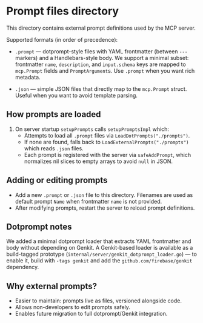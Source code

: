 Prompt files directory
======================

This directory contains external prompt definitions used by the MCP server.

Supported formats (in order of precedence):

- `.prompt` — dotprompt-style files with YAML frontmatter (between `---` markers) and a Handlebars-style body. We support a minimal subset: frontmatter `name`, `description`, and `input.schema` keys are mapped to `mcp.Prompt` fields and `PromptArgument`s. Use `.prompt` when you want rich metadata.

- `.json` — simple JSON files that directly map to the `mcp.Prompt` struct. Useful when you want to avoid template parsing.

How prompts are loaded
----------------------

1. On server startup `setupPrompts` calls `setupPromptsImpl` which:
   - Attempts to load all `.prompt` files via `LoadDotPrompts("./prompts")`.
   - If none are found, falls back to `LoadExternalPrompts("./prompts")` which reads `.json` files.
   - Each prompt is registered with the server via `safeAddPrompt`, which normalizes nil slices to empty arrays to avoid `null` in JSON.

Adding or editing prompts
-------------------------

- Add a new `.prompt` or `.json` file to this directory. Filenames are used as default prompt `Name` when frontmatter `name` is not provided.
- After modifying prompts, restart the server to reload prompt definitions.

Dotprompt notes
---------------

We added a minimal dotprompt loader that extracts YAML frontmatter and body without depending on Genkit. A Genkit-based loader is available as a build-tagged prototype (`internal/server/genkit_dotprompt_loader.go`) — to enable it, build with `-tags genkit` and add the `github.com/firebase/genkit` dependency.

Why external prompts?
----------------------

- Easier to maintain: prompts live as files, versioned alongside code.
- Allows non-developers to edit prompts safely.
- Enables future migration to full dotprompt/Genkit integration.


